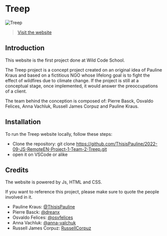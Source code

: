 # Treep

![Treep](https://i.imgur.com/ErJTcc5.jpg)

> <a href="https://wildcodeschool.github.io/2022-09-JS-RemoteEN-Project-1-Team-2-Treep/">Visit the website</a>

## Introduction
This website is the first project done at Wild Code School.

The Treep project is a concept project created on an original idea of Pauline Kraus and based on a fictitious NGO whose lifelong goal is to fight the effect of wildfires due to climate change. If the project is still at a conceptual stage, once implemented, it would answer the preoccupations of a client.

The team behind the conception is composed of: Pierre Basck, Osvaldo Felices, Anna Vachluk, Russell James Corpuz and Pauline Kraus.

## Installation
To run the Treep website locally, follow these steps:

- Clone the repository: git clone https://github.com/ThisisPauline/2022-09-JS-RemoteEN-Project-1-Team-2-Treep.git
- open it on VSCode or alike

## Credits

The website is powered by Js, HTML and CSS.

If you want to reference this project, please make sure to quote the people involved in it. 

- Pauline Kraus: [@ThisisPauline](https://github.com/ThisisPauline)
- Pierre Basck: [@dreanx](https://github.com/@dreanx)
- Osvaldo Felices: [@osvfelices](https://github.com/osvfelices)
- Anna Vachluk: [@anna-valchuk](https://github.com/anna-valchuk)
- Russell James Corpuz: [RussellCorpuz](https://github.com/RussellCorpuz)
